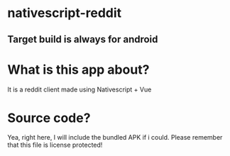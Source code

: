 # nativescript-reddit
## Target build is always for android
# What is this app about?
It is a reddit client made using Nativescript + Vue

# Source code?
Yea, right here, I will include the bundled APK if i could. Please remember that this file is license protected!